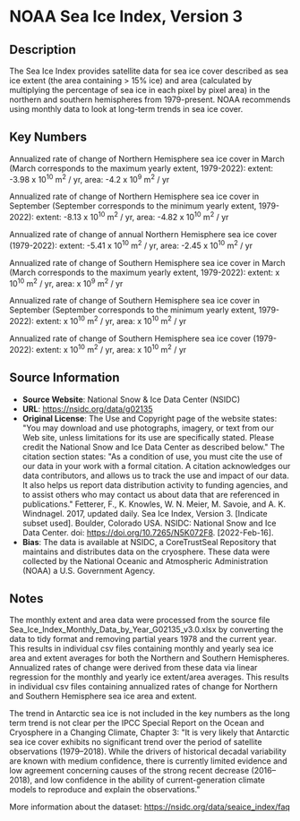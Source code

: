 
# NOAA Sea Ice Index, Version 3

## Description
The Sea Ice Index provides satellite data for sea ice cover described as sea ice extent (the area containing > 15% ice) and area (calculated by multiplying the percentage of sea ice in each pixel by pixel area) in the northern and southern hemispheres from 1979-present. NOAA recommends using monthly data to look at long-term trends in sea ice cover.

## Key Numbers
Annualized rate of change of Northern Hemisphere sea ice cover in March (March corresponds to the maximum yearly extent, 1979-2022): extent: -3.98 x 10<sup>10</sup> m<sup>2</sup> / yr, area: -4.2 x 10<sup>9</sup> m<sup>2</sup> / yr

Annualized rate of change of Northern Hemisphere sea ice cover in September (September corresponds to the minimum yearly extent, 1979-2022): extent: -8.13 x 10<sup>10</sup> m<sup>2</sup> / yr, area: -4.82 x 10<sup>10</sup> m<sup>2</sup> / yr

Annualized rate of change of annual Northern Hemisphere sea ice cover (1979-2022): extent: -5.41 x 10<sup>10</sup> m<sup>2</sup> / yr, area: -2.45 x 10<sup>10</sup> m<sup>2</sup> / yr

Annualized rate of change of Southern Hemisphere sea ice cover in March (March corresponds to the maximum yearly extent, 1979-2022): extent:  x 10<sup>10</sup> m<sup>2</sup> / yr, area:  x 10<sup>9</sup> m<sup>2</sup> / yr

Annualized rate of change of Southern Hemisphere sea ice cover in September (September corresponds to the minimum yearly extent, 1979-2022): extent:  x 10<sup>10</sup> m<sup>2</sup> / yr, area:  x 10<sup>10</sup> m<sup>2</sup> / yr

Annualized rate of change of Southern Hemisphere sea ice cover (1979-2022): extent:  x 10<sup>10</sup> m<sup>2</sup> / yr, area:  x 10<sup>10</sup> m<sup>2</sup> / yr

## Source Information
* **Source Website**: National Snow & Ice Data Center (NSIDC)
* **URL**: https://nsidc.org/data/g02135
* **Original License**: The Use and Copyright page of the website states: "You may download and use photographs, imagery, or text from our Web site, unless limitations for its use are specifically stated. Please credit the National Snow and Ice Data Center as described below." The citation section states: "As a condition of use, you must cite the use of our data in your work with a formal citation. A citation acknowledges our data contributors, and allows us to track the use and impact of our data. It also helps us report data distribution activity to funding agencies, and to assist others who may contact us about data that are referenced in publications."
Fetterer, F., K. Knowles, W. N. Meier, M. Savoie, and A. K. Windnagel. 2017, updated daily. Sea Ice Index, Version 3. [Indicate subset used]. Boulder, Colorado USA. NSIDC: National Snow and Ice Data Center. doi: https://doi.org/10.7265/N5K072F8. [2022-Feb-16].
* **Bias**: The data is available at NSIDC, a CoreTrustSeal Repository that maintains and distributes data on the cryosphere. These data were collected by the National Oceanic and Atmospheric Administration (NOAA) a U.S. Government Agency.

## Notes
The monthly extent and area data were processed from the source file Sea_Ice_Index_Monthly_Data_by_Year_G02135_v3.0.xlsx by converting the data to tidy format and removing partial years 1978 and the current year. This results in individual csv files containing monthly and yearly sea ice area and extent averages for both the Northern and Southern Hemispheres. Annualized rates of change were derived from these data via linear regression for the monthly and yearly ice extent/area averages. This results in individual csv files containing annualized rates of change for Northern and Southern Hemisphere sea ice area and extent.

The trend in Antarctic sea ice is not included in the key numbers as the long term trend is not clear per the IPCC Special Report on the Ocean and Cryosphere in a Changing Climate, Chapter 3: "It is very likely that Antarctic sea ice cover exhibits no significant trend over the period of satellite observations
(1979–2018). While the drivers of historical decadal variability are known with medium confidence, there is currently limited evidence and low agreement concerning causes of the strong recent decrease (2016–2018), and low confidence in the ability of current-generation climate models to reproduce and explain the observations."

More information about the dataset: https://nsidc.org/data/seaice_index/faq

